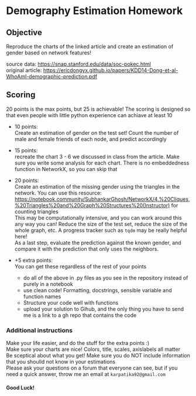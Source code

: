 # Demography Estimation Homework

## Objective
Reproduce the charts of the linked article and create an estimation of gender based on network features!

source data: https://snap.stanford.edu/data/soc-pokec.html \
original article: https://ericdongyx.github.io/papers/KDD14-Dong-et-al-WhoAmI-demographic-prediction.pdf

## Scoring

20 points is the max points, but 25 is achievable! The scoring is designed so that even people with little python 
experience can achiave at least 10

* 10 points:\
  Create an estimation of gender on the test set! Count the number of male and female friends of each node,
and predict accordingly
* 15 points:\
  recreate the chart 3 - 6 we discussed in class from the article. Make sure you write some analysis for
each chart. There is no embeddedness function in NetworkX, so you can skip that
* 20 points:\
  Create an estimation of the missing gender using the triangles in the network. You can use 
this resource: https://notebook.community/SubhankarGhosh/NetworkX/4.%20Cliques,%20Triangles%20and%20Graph%20Structures%20(Instructor)
  for counting triangles \
  This may be computationally intensive, and you can work around this any way you can! Reduce the size of the test set, 
  reduce the size of the whole graph, etc. A progress tracker such as `tqdm` may be really helpful here!\
  As a last step, evaluate the prediction against the known gender, and compare it with the prediction that only
  uses the neighbors. 
    
* +5 extra points: \
You can get these regardless of the rest of your points
  * do all of the above in .py files as you see in the repository instead of purely in a notebook
  * use clean code! Formatting, docstrings, sensible variable and function names
  * Structure your code well with functions
  * upload your solution to Gihub, and the only thing you have to send me is a link to a gh repo that contains the code
    

### Additional instructions

Make your life easier, and do the stuff for the extra points :)\
Make sure your charts are nice! Colors, title, scales, axislabels all matter\
Be sceptical about what you get! Make sure you do NOT include information that you shoulld not know in your estimations\
Please ask your questions on a forum that everyone can see, but if you need a quick answer, throw me an email at 
`karpatika92@gmail.com`

#### Good Luck!
    